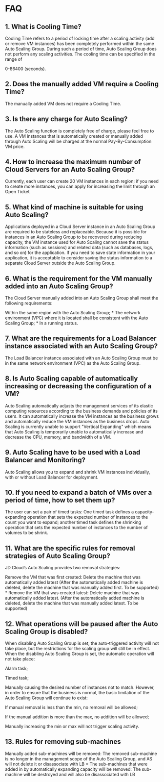 # **FAQ**

## 1. What is Cooling Time?

Cooling Time refers to a period of locking time after a scaling activity (add or remove VM instances) has been completely performed within the same Auto Scaling Group. During such a period of time, Auto Scaling Group does not perform any scaling activities. The cooling time can be specified in the range of

0-86400
(seconds).

## 2. Does the manually added VM require a Cooling Time?

The manually added VM does not require a Cooling Time.

## 3. Is there any charge for Auto Scaling?

The Auto Scaling function is completely free of charge, please feel free to use.
A VM instances that is automatically created or manually added through Auto Scaling will be charged at the normal Pay-By-Consumption VM price.

## 4. How to increase the maximum number of Cloud Servers for an Auto Scaling Group?

Currently, each user can create 20 VM instances in each region; if you need to create more instances, you can apply for increasing the limit through an Open Ticket

## 5. What kind of machine is suitable for using Auto Scaling?

Applications deployed in a Cloud Server instance in an Auto Scaling Group are required to be stateless and replaceable. Because it is possible for instances in an Auto Scaling Group to be recovered during reducing capacity, the VM instance used for Auto Scaling cannot save the status information (such as sessions) and related data (such as databases, logs, and so on) for the application. If you need to save state information in your application, it is acceptable to consider saving the status information to a separate Cloud Server outside the Auto Scaling Group.

## 6. What is the requirement for the VM manually added into an Auto Scaling Group?

The Cloud Server manually added into an Auto Scaling Group shall meet the following requirements:

Within the same region with the Auto Scaling Group;
* 
The network environment (VPC) where it is located shall be consistent with the Auto Scaling Group;
* 
In a running status.

## 7. What are the requirements for a Load Balancer instance associated with an Auto Scaling Group?

The Load Balancer instance associated with an Auto Scaling Group must be in the same network environment (VPC) as the Auto Scaling Group.

## 8. Is Auto Scaling capable of automatically increasing or decreasing the configuration of a VM?

Auto Scaling automatically adjusts the management services of its elastic computing resources according to the business demands and policies of its users. It can automatically increase the VM instances as the business grows and automatically reduce the VM instances as the business drops. Auto Scaling is currently unable to support "Vertical Expanding" which means that Auto Scaling is temporarily unable to automatically increase and decrease the CPU, memory, and bandwidth of a VM.

## 9. Auto Scaling have to be used with a Load Balancer and Monitoring?

Auto Scaling allows you to expand and shrink VM instances individually, with or without Load Balancer for deployment.

## 10. If you need to expand a batch of VMs over a period of time, how to set them up?

The user can set a pair of timed tasks: One timed task defines a capacity-expanding operation that sets the expected number of instances to the count you want to expand; another timed task defines the shrinking operation that sets the expected number of instances to the number of volumes to be shrink.

## 11. What are the specific rules for removal strategies of Auto Scaling Group?

JD Cloud’s Auto Scaling provides two removal strategies:

Remove the VM that was first created: Delete the machine that was automatically added latest (After the automatically added machine is deleted, delete the machine that was manually added first. To be supported)
* 
Remove the VM that was created latest: Delete machine that was automatically added latest. (After the automatically added machine is deleted, delete the machine that was manually added latest. To be supported)

## 12. What operations will be paused after the Auto Scaling Group is disabled?

When disabling Auto Scaling Group is set, the auto-triggered activity will not take place, but the restrictions for the scaling group will still be in effect.
When the disabling Auto Scaling Group is set, the automatic operation will not take place:


Alarm task;

Timed task;

Manually causing the desired number of instances not to match.
However, in order to ensure that the business is normal, the basic limitation of the Auto Scaling Group will continue to exist:


If manual removal is less than the min, no removal will be allowed;
 
If the manual addition is more than the max, no addition will be allowed;
 
Manually increasing the min or max will not trigger scaling activity.

## 13. Rules for removing sub-machines


Manually added sub-machines will be removed: The removed sub-machine is no longer in the management scope of the Auto Scaling Group, and AS will not delete it or disassociate with LB
* 
The sub-machines that were added in by automatically expanding capacity will be removed: The sub-machine will be destroyed and will also be disassociated with LB

